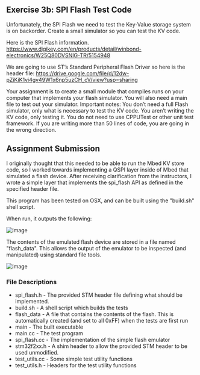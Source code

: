 ## Exercise 3b: SPI Flash Test Code

Unfortunately, the SPI Flash we need to test the Key-Value storage system is on backorder. Create a small simulator so you can test the KV code.

Here is the SPI Flash information. https://www.digikey.com/en/products/detail/winbond-electronics/W25Q80DVSNIG-TR/5154948

We are going to use ST’s Standard Peripheral Flash Driver so here is the header file: https://drive.google.com/file/d/12dw-pZiKiK1vi4gv49W1x6np5uzCH_cV/view?usp=sharing

Your assignment is to create a small module that compiles runs on your computer that implements your flash simulator. You will also need a main file to test out your simulator. Important notes: You don’t need a full Flash simulator, only what is necessary to test the KV code. You aren’t writing the KV code, only testing it. You do not need to use CPPUTest or other unit test framework. If you are writing more than 50 lines of code, you are going in the wrong direction.

## Assignment Submission

I originally thought that this needed to be able to run the Mbed KV store code, so I worked towards implementing a QSPI layer inside of Mbed that simulated a flash device. After receiving clarification from the instructors, I wrote a simple layer that implements the spi_flash API as defined in the specified header file.

This program has been tested on OSX, and can be built using the "build.sh" shell script.

When run, it outputs the following:

![image](https://user-images.githubusercontent.com/5757591/144774956-50ff7733-33f8-4597-9572-085642381c7b.png)

The contents of the emulated flash device are stored in a file named "flash_data". This allows the output of the emulator to be inspected (and manipulated) using standard file tools.

![image](https://user-images.githubusercontent.com/5757591/144775060-b7ca0bc6-1df1-4344-8805-8c8d8ab6e444.png)

### File Descriptions

* spi_flash.h - The provided STM header file defining what should be implemented.
* build.sh - A shell script which builds the tests
* flash_data - A file that contains the contents of the flash. This is automatically created (and set to all 0xFF) when the tests are first run
* main - The built executable
* main.cc - The test program
* spi_flash.cc - The implementation of the simple flash emulator
* stm32f2xx.h - A shim header to allow the provided STM header to be used unmodified.
* test_utils.cc - Some simple test utility functions
* test_utils.h - Headers for the test utility functions

